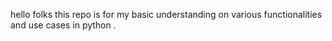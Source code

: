 hello folks this repo is for my basic understanding on various functionalities and use cases in python .

